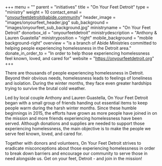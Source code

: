 +++
menu = ""
parent = "initiatives"
title = "On Your Feet Detroit"
type = "ministry"
weight = 10
contact_email = "onyourfeetdetroit@abide.community"
header_image = "images/onyourfeet_header.jpg"
sub_background = "images/onyourfeet_sub_background.jpg"
ministryname = "On Your Feet Detroit"
donorbox_id = "onyourfeetdetroit"
ministrydescription = "Anthony & Lauren Guastella"
ministryposition = "right"
mobile_background = "mobile background-right"
overview = "is a branch of Abide Ministries committed to helping people experiencing homelessness in the Detroit area."
donate_in_order_to = "In order to help those experiencing homelessness feel known, loved, and cared for"
website = "https://onyourfeetdetroit.org"
+++

There are thousands of people experiencing homelessness in Detroit. Beyond their obvious needs, homelessness leads to feelings of loneliness and isolation. During the winter months, they face even greater hardships trying to survive the brutal cold weather.

Led by local couple Anthony and Lauren Guastella, On Your Feet Detroit began with a small group of friends handing out essential items to keep people warm during the harsh winter months. Since these humble beginnings in 2015, the efforts have grown as more people have joined in on the mission and more friends experiencing homelessness have been served. Although donations and supplies are needed to support those experiencing homelessness, the main objective is to make the people we serve feel known, loved, and cared for.  

Together with donors and volunteers, On Your Feet Detroit strives to eradicate misconceptions about those experiencing homelessness in order to break down barriers and encourage our community to serve those in need alongside us.  Get on your feet, Detroit - and join in the mission!